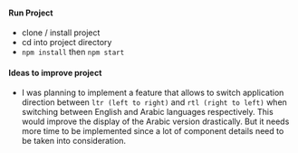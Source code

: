 
#### Run Project
- clone / install project
- cd into project directory
- `npm install` then `npm start`

#### Ideas to improve project
- I was planning to implement a feature that allows to switch application direction between `ltr (left to right)` and `rtl (right to left)` when switching between English and Arabic languages respectively. This would improve the display of the Arabic version drastically. But it needs more time to be implemented since a lot of component details need to be taken into consideration.

